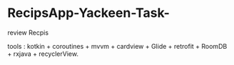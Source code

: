 # RecipsApp-Yackeen-Task-

review Recpis

tools : kotkin + coroutines + mvvm + cardview + Glide + retrofit + RoomDB + rxjava + recyclerView.

